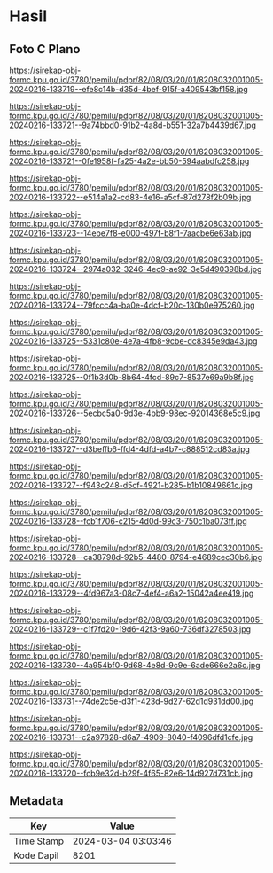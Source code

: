 # Hasil

## Foto C Plano

https://sirekap-obj-formc.kpu.go.id/3780/pemilu/pdpr/82/08/03/20/01/8208032001005-20240216-133719--efe8c14b-d35d-4bef-915f-a409543bf158.jpg

https://sirekap-obj-formc.kpu.go.id/3780/pemilu/pdpr/82/08/03/20/01/8208032001005-20240216-133721--9a74bbd0-91b2-4a8d-b551-32a7b4439d67.jpg

https://sirekap-obj-formc.kpu.go.id/3780/pemilu/pdpr/82/08/03/20/01/8208032001005-20240216-133721--0fe1958f-fa25-4a2e-bb50-594aabdfc258.jpg

https://sirekap-obj-formc.kpu.go.id/3780/pemilu/pdpr/82/08/03/20/01/8208032001005-20240216-133722--e514a1a2-cd83-4e16-a5cf-87d278f2b09b.jpg

https://sirekap-obj-formc.kpu.go.id/3780/pemilu/pdpr/82/08/03/20/01/8208032001005-20240216-133723--14ebe7f8-e000-497f-b8f1-7aacbe6e63ab.jpg

https://sirekap-obj-formc.kpu.go.id/3780/pemilu/pdpr/82/08/03/20/01/8208032001005-20240216-133724--2974a032-3246-4ec9-ae92-3e5d490398bd.jpg

https://sirekap-obj-formc.kpu.go.id/3780/pemilu/pdpr/82/08/03/20/01/8208032001005-20240216-133724--79fccc4a-ba0e-4dcf-b20c-130b0e975260.jpg

https://sirekap-obj-formc.kpu.go.id/3780/pemilu/pdpr/82/08/03/20/01/8208032001005-20240216-133725--5331c80e-4e7a-4fb8-9cbe-dc8345e9da43.jpg

https://sirekap-obj-formc.kpu.go.id/3780/pemilu/pdpr/82/08/03/20/01/8208032001005-20240216-133725--0f1b3d0b-8b64-4fcd-89c7-8537e69a9b8f.jpg

https://sirekap-obj-formc.kpu.go.id/3780/pemilu/pdpr/82/08/03/20/01/8208032001005-20240216-133726--5ecbc5a0-9d3e-4bb9-98ec-92014368e5c9.jpg

https://sirekap-obj-formc.kpu.go.id/3780/pemilu/pdpr/82/08/03/20/01/8208032001005-20240216-133727--d3beffb6-ffd4-4dfd-a4b7-c888512cd83a.jpg

https://sirekap-obj-formc.kpu.go.id/3780/pemilu/pdpr/82/08/03/20/01/8208032001005-20240216-133727--f943c248-d5cf-4921-b285-b1b10849661c.jpg

https://sirekap-obj-formc.kpu.go.id/3780/pemilu/pdpr/82/08/03/20/01/8208032001005-20240216-133728--fcb1f706-c215-4d0d-99c3-750c1ba073ff.jpg

https://sirekap-obj-formc.kpu.go.id/3780/pemilu/pdpr/82/08/03/20/01/8208032001005-20240216-133728--ca38798d-92b5-4480-8794-e4689cec30b6.jpg

https://sirekap-obj-formc.kpu.go.id/3780/pemilu/pdpr/82/08/03/20/01/8208032001005-20240216-133729--4fd967a3-08c7-4ef4-a6a2-15042a4ee419.jpg

https://sirekap-obj-formc.kpu.go.id/3780/pemilu/pdpr/82/08/03/20/01/8208032001005-20240216-133729--c1f7fd20-19d6-42f3-9a60-736df3278503.jpg

https://sirekap-obj-formc.kpu.go.id/3780/pemilu/pdpr/82/08/03/20/01/8208032001005-20240216-133730--4a954bf0-9d68-4e8d-9c9e-6ade666e2a6c.jpg

https://sirekap-obj-formc.kpu.go.id/3780/pemilu/pdpr/82/08/03/20/01/8208032001005-20240216-133731--74de2c5e-d3f1-423d-9d27-62d1d931dd00.jpg

https://sirekap-obj-formc.kpu.go.id/3780/pemilu/pdpr/82/08/03/20/01/8208032001005-20240216-133731--c2a97828-d6a7-4909-8040-f4096dfd1cfe.jpg

https://sirekap-obj-formc.kpu.go.id/3780/pemilu/pdpr/82/08/03/20/01/8208032001005-20240216-133720--fcb9e32d-b29f-4f65-82e6-14d927d731cb.jpg


## Metadata

| Key        | Value               |
| ---------- | ------------------- |
| Time Stamp | 2024-03-04 03:03:46 |
| Kode Dapil | 8201                |



